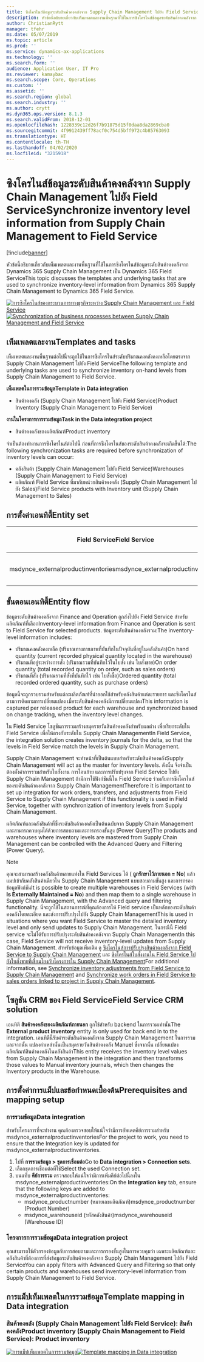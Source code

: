 ```yaml
---
title: ซิงโครไนส์ข้อมูลระดับสินค้าคงคลังจาก Supply Chain Management ไปยัง Field Service
description: หัวข้อนี้อธิบายเกี่ยวกับเท็มเพลตและงานพื้นฐานที่ใช้ในการซิงโครไนส์ข้อมูลระดับสินค้าคงคลังจาก Dynamics 365 Supply Chain Management เป็น Dynamics 365 Field Service
author: ChristianRytt
manager: tfehr
ms.date: 05/07/2019
ms.topic: article
ms.prod: ''
ms.service: dynamics-ax-applications
ms.technology: ''
ms.search.form: ''
audience: Application User, IT Pro
ms.reviewer: kamaybac
ms.search.scope: Core, Operations
ms.custom: ''
ms.assetid: ''
ms.search.region: global
ms.search.industry: ''
ms.author: crytt
ms.dyn365.ops.version: 8.1.3
ms.search.validFrom: 2018-12-01
ms.openlocfilehash: 1228339c12d26f7b91875d15f0daa8da2869cba0
ms.sourcegitcommit: 4f9912439ff78acf0c754d5bff972c4b85763093
ms.translationtype: HT
ms.contentlocale: th-TH
ms.lasthandoff: 04/02/2020
ms.locfileid: "3215918"
---
```

# <a name="synchronize-inventory-level-information-from-supply-chain-management-to-field-service"></a><span data-ttu-id="71150-103">ซิงโครไนส์ข้อมูลระดับสินค้าคงคลังจาก Supply Chain Management ไปยัง Field Service</span><span class="sxs-lookup"><span data-stu-id="71150-103">Synchronize inventory level information from Supply Chain Management to Field Service</span></span> 

[!include[banner](../includes/banner.md)]

<span data-ttu-id="71150-104">หัวข้อนี้อธิบายเกี่ยวกับเท็มเพลตและงานพื้นฐานที่ใช้ในการซิงโครไนส์ข้อมูลระดับสินค้าคงคลังจาก Dynamics 365 Supply Chain Management เป็น Dynamics 365 Field Service</span><span class="sxs-lookup"><span data-stu-id="71150-104">This topic discusses the templates and underlying tasks that are used to synchronize inventory-level information from Dynamics 365 Supply Chain Management to Dynamics 365 Field Service.</span></span>

<span data-ttu-id="71150-105">[![การซิงโครไนส์ของกระบวนการทางธุรกิจระหว่าง Supply Chain Management และ Field Service](./media/FSOnHandOW.png)](./media/FSOnHandOW.png)</span><span class="sxs-lookup"><span data-stu-id="71150-105">[![Synchronization of business processes between Supply Chain Management and Field Service](./media/FSOnHandOW.png)](./media/FSOnHandOW.png)</span></span>

## <a name="templates-and-tasks"></a><span data-ttu-id="71150-106">เท็มเพลตและงาน</span><span class="sxs-lookup"><span data-stu-id="71150-106">Templates and tasks</span></span>
<span data-ttu-id="71150-107">เท็มเพลตและงานพื้นฐานต่อไปนี้จะถูกใช้ในการซิงโครไนส์ระดับปริมาณคงคลังคงเหลือโดยตรงจาก Supply Chain Management ไปยัง Field Service</span><span class="sxs-lookup"><span data-stu-id="71150-107">The following template and underlying tasks are used to synchronize inventory on-hand levels from Supply Chain Management to Field Service.</span></span>

<span data-ttu-id="71150-108">**เท็มเพลตในการรวมข้อมูล**</span><span class="sxs-lookup"><span data-stu-id="71150-108">**Template in Data integration**</span></span>
- <span data-ttu-id="71150-109">สินค้าคงคลัง (Supply Chain Management ไปยัง Field Service)</span><span class="sxs-lookup"><span data-stu-id="71150-109">Product Inventory (Supply Chain Management to Field Service)</span></span>
  
<span data-ttu-id="71150-110">**งานในโครงการการรวมข้อมูล**</span><span class="sxs-lookup"><span data-stu-id="71150-110">**Task in the Data integration project**</span></span>
- <span data-ttu-id="71150-111">สินค้าคงคลังของผลิตภัณฑ์</span><span class="sxs-lookup"><span data-stu-id="71150-111">Product inventory</span></span>

<span data-ttu-id="71150-112">จำเป็นต้องทำงานการซิงโครไนส์ต่อไปนี้ ก่อนที่การซิงโครไนส์ของระดับสินค้าคงคลังจะเกิดขึ้นได้:</span><span class="sxs-lookup"><span data-stu-id="71150-112">The following synchronization tasks are required before synchronization of inventory levels can occur:</span></span>
- <span data-ttu-id="71150-113">คลังสินค้า (Supply Chain Management ไปยัง Field Service)</span><span class="sxs-lookup"><span data-stu-id="71150-113">Warehouses (Supply Chain Management to Field Service)</span></span> 
- <span data-ttu-id="71150-114">ผลิตภัณฑ์ Field Service ที่มากับหน่วยสินค้าคงคลัง (Supply Chain Management ไปยัง Sales)</span><span class="sxs-lookup"><span data-stu-id="71150-114">Field Service products with Inventory unit (Supply Chain Management to Sales)</span></span> 

## <a name="entity-set"></a><span data-ttu-id="71150-115">การตั้งค่าเอนทิตี้</span><span class="sxs-lookup"><span data-stu-id="71150-115">Entity set</span></span>

| <span data-ttu-id="71150-116">Field Service</span><span class="sxs-lookup"><span data-stu-id="71150-116">Field Service</span></span>                      | <span data-ttu-id="71150-117">Supply Chain Management</span><span class="sxs-lookup"><span data-stu-id="71150-117">Supply Chain Management</span></span>                |
|------------------------------------|----------------------------------------|
| <span data-ttu-id="71150-118">msdynce_externalproductinventories</span><span class="sxs-lookup"><span data-stu-id="71150-118">msdynce_externalproductinventories</span></span> | <span data-ttu-id="71150-119">สินค้าคงคลังคงเหลือ CDS ตามคลังสินค้า</span><span class="sxs-lookup"><span data-stu-id="71150-119">CDS inventory on-hand by warehouse</span></span>     |

## <a name="entity-flow"></a><span data-ttu-id="71150-120">ขั้นตอนเอนทิตี้</span><span class="sxs-lookup"><span data-stu-id="71150-120">Entity flow</span></span>
<span data-ttu-id="71150-121">ข้อมูลระดับสินค้าคงคลังจาก Finance and Operation ถูกส่งไปยัง Field Service สำหรับผลิตภัณฑ์ที่เลือก</span><span class="sxs-lookup"><span data-stu-id="71150-121">Inventory-level information from Finance and Operation is sent to Field Service for selected products.</span></span> <span data-ttu-id="71150-122">ข้อมูลระดับสินค้าคงคลังรวม:</span><span class="sxs-lookup"><span data-stu-id="71150-122">The inventory-level information includes:</span></span> 
- <span data-ttu-id="71150-123">ปริมาณคงคลังคงเหลือ (ปริมาณทางกายภาพที่บันทึกในปัจจุบันที่อยู่ในคลังสินค้า)</span><span class="sxs-lookup"><span data-stu-id="71150-123">On hand quantity (current recorded physical quantity located in the warehouse)</span></span>
- <span data-ttu-id="71150-124">ปริมาณที่อยู่ระหว่างการสั่ง (ปริมาณรวมที่บันทึกไว้ในใบสั่ง เช่น ใบสั่งขาย)</span><span class="sxs-lookup"><span data-stu-id="71150-124">On order quantity (total recorded quantity on order, such as sales orders)</span></span>
- <span data-ttu-id="71150-125">ปริมาณที่สั่ง (ปริมาณรวมที่สั่งที่บันทึกไว้ เช่น ใบสั่งซื้อ)</span><span class="sxs-lookup"><span data-stu-id="71150-125">Ordered quantity (total recorded ordered quantity, such as purchase orders)</span></span>

<span data-ttu-id="71150-126">ข้อมูลนี้จะถูกรวบรวมสำหรับแต่ละผลิตภัณฑ์ที่นำออกใช้สำหรับคลังสินค้าแต่ละรายการ และซิงโครไนส์ตามการติดตามการเปลี่ยนแปลง เมื่อระดับสินค้าคงคลังมีการเปลี่ยนแปลง</span><span class="sxs-lookup"><span data-stu-id="71150-126">This information is captured per released product for each warehouse and synchronized based on change tracking, when the inventory level changes.</span></span>

<span data-ttu-id="71150-127">ใน Field Service โซลูชันการรวมสร้างสมุดรายวันสินค้าคงคลังสำหรับผลต่าง เพื่อเรียกระดับใน Field Service เพื่อให้ตรงกับระดับใน Supply Chain Management</span><span class="sxs-lookup"><span data-stu-id="71150-127">In Field Service, the integration solution creates inventory journals for the delta, so that the levels in Field Service match the levels in Supply Chain Management.</span></span>

<span data-ttu-id="71150-128">Supply Chain Management จะทำหน้าที่เป็นต้นแบบสำหรับระดับสินค้าคงคลัง</span><span class="sxs-lookup"><span data-stu-id="71150-128">Supply Chain Management will act as the master for inventory levels.</span></span> <span data-ttu-id="71150-129">ดังนั้น จึงจำเป็นต้องตั้งค่าการรวมสำหรับใบสั่งงาน การโอนย้าย และการปรับปรุงจาก Field Service ไปยัง Supply Chain Management ถ้ามีการใช้ฟังก์ชันนี้ใน Field Service ร่วมกับการซิงโครไนส์ของระดับสินค้าคงคลังจาก Supply Chain Management</span><span class="sxs-lookup"><span data-stu-id="71150-129">Therefore it is important to set up integration for work orders, transfers, and adjustments from Field Service to Supply Chain Management if this functionality is used in Field Service, together with synchronization of inventory levels from Supply Chain Management.</span></span>

<span data-ttu-id="71150-130">ผลิตภัณฑ์และคลังสินค้าที่ซึ่งระดับสินค้าคงคลังเป็นต้นฉบับจาก Supply Chain Management และสามารถควบคุมได้ด้วยการสอบถามและการกรองขั้นสูง (Power Query)</span><span class="sxs-lookup"><span data-stu-id="71150-130">The products and warehouses where inventory levels are mastered from Supply Chain Management can be controlled with the Advanced Query and Filtering (Power Query).</span></span>

> [!NOTE]
> <span data-ttu-id="71150-131">คุณจะสามารถสร้างคลังสินค้าหลายแห่งใน Field Services ได้ ( **ถูกรักษาไว้ภายนอก = No**) แล้วแมปเข้ากับคลังสินค้าเดียวใน Supply Chain Management แบบสอบถามขั้นสูง และการกรองข้อมูลฟังก์ชัน</span><span class="sxs-lookup"><span data-stu-id="71150-131">It is possible to create multiple warehouses in Field Services (with **Is Externally Maintained = No**) and then map them to a single warehouse in Supply Chain Management, with the Advanced query and filtering functionality.</span></span> <span data-ttu-id="71150-132">นี่จะถูกใช้ในสถานการณ์ที่คุณต้องการให้ Field service เป็นหลักของระดับสินค้าคงคลังโดยละเอียด และส่งการปรับปรุงไปยัง Supply Chain Management</span><span class="sxs-lookup"><span data-stu-id="71150-132">This is used in situations where you want Field Service to master the detailed inventory level and only send updates to Supply Chain Management.</span></span> <span data-ttu-id="71150-133">ในกรณีนี้ Field service จะไม่ได้รับการปรับปรุงระดับสินค้าคงคลังจาก Supply Chain Management</span><span class="sxs-lookup"><span data-stu-id="71150-133">In this case, Field Service will not receive inventory-level updates from Supply Chain Management.</span></span> <span data-ttu-id="71150-134">สำหรับข้อมูลเพิ่มเติม ดู [ซิงโครไนส์การปรับปรุงสินค้าคงคลังจาก Field Service to Supply Chain Management](https://docs.microsoft.com/dynamics365/unified-operations/supply-chain/sales-marketing/synchronize-inventory-adjustments) และ [ซิงโครไนส์ใบสั่งงานใน Field Service ไปยังใบสั่งขายที่เชื่อมโยงกับโครงการใน Supply Chain Management](https://docs.microsoft.com/dynamics365/unified-operations/supply-chain/sales-marketing/field-service-work-order)</span><span class="sxs-lookup"><span data-stu-id="71150-134">For additional information, see [Synchronize inventory adjustments from Field Service to Supply Chain Management](https://docs.microsoft.com/dynamics365/unified-operations/supply-chain/sales-marketing/synchronize-inventory-adjustments) and [Synchronize work orders in Field Service to sales orders linked to project in Supply Chain Management](https://docs.microsoft.com/dynamics365/unified-operations/supply-chain/sales-marketing/field-service-work-order).</span></span>

## <a name="field-service-crm-solution"></a><span data-ttu-id="71150-135">โซลูชัน CRM ของ Field Service</span><span class="sxs-lookup"><span data-stu-id="71150-135">Field Service CRM solution</span></span>
<span data-ttu-id="71150-136">เอนทิตี **สินค้าคงคลังของผลิตภัณฑ์ภายนอก** ถูกใช้สำหรับ backend ในการรวมเท่านั้น</span><span class="sxs-lookup"><span data-stu-id="71150-136">The **External product inventory** entity is only used for back end in to the integration.</span></span> <span data-ttu-id="71150-137">เอนทิตีนี้รับค่าระดับสินค้าคงคลังจาก Supply Chain Management ในการรวม และจากนั้น แปลงค่าเหล่านั้นเป็นสมุดรายวันสินค้าคงคลัง Manuel ซึ่งจากนั้น เปลี่ยนแปลงผลิตภัณฑ์สินค้าคงคลังในคลังสินค้า</span><span class="sxs-lookup"><span data-stu-id="71150-137">This entity receives the inventory level values from Supply Chain Management in the integration and then transforms those values to Manual inventory journals, which then changes the Inventory products in the Warehouse.</span></span>

## <a name="prerequisites-and-mapping-setup"></a><span data-ttu-id="71150-138">การตั้งค่าการแม็ปและข้อกำหนดเบื้องต้น</span><span class="sxs-lookup"><span data-stu-id="71150-138">Prerequisites and mapping setup</span></span>

### <a name="data-integration"></a><span data-ttu-id="71150-139">การรวมข้อมูล</span><span class="sxs-lookup"><span data-stu-id="71150-139">Data integration</span></span>
<span data-ttu-id="71150-140">สำหรับโครงการที่จะทำงาน คุณต้องตรวจสอบให้แน่ใจว่ามีการอัพเดตคีย์การรวมสำหรับ msdynce_externalproductinventories</span><span class="sxs-lookup"><span data-stu-id="71150-140">For the project to work, you need to ensure that the Integration key is updated for msdynce_externalproductinventories.</span></span>
1.  <span data-ttu-id="71150-141">ไปที่ **การรวมข้อมูล > ชุดการเชื่อมต่อ**</span><span class="sxs-lookup"><span data-stu-id="71150-141">Go to **Data integration > Connection sets**.</span></span>
2.  <span data-ttu-id="71150-142">เลือกชุดการเชื่อมต่อที่ใช้</span><span class="sxs-lookup"><span data-stu-id="71150-142">Select the used Connection set.</span></span>
3.  <span data-ttu-id="71150-143">บนแท็บ **คีย์การรวม** ตรวจสอบให้แน่ใจว่ามีการเพิ่มคีย์ต่อไปนี้ลงใน msdynce_externalproductinventories:</span><span class="sxs-lookup"><span data-stu-id="71150-143">On the **Integration key** tab, ensure that the following keys are added to msdynce_externalproductinventories:</span></span>
      - <span data-ttu-id="71150-144">msdynce_productnumber (หมายเลขผลิตภัณฑ์)</span><span class="sxs-lookup"><span data-stu-id="71150-144">msdynce_productnumber (Product Number)</span></span>
      - <span data-ttu-id="71150-145">msdynce_warehouseid (รหัสคลังสินค้า)</span><span class="sxs-lookup"><span data-stu-id="71150-145">msdynce_warehouseid (Warehouse ID)</span></span>
      
### <a name="data-integration-project"></a><span data-ttu-id="71150-146">โครงการการรวมข้อมูล</span><span class="sxs-lookup"><span data-stu-id="71150-146">Data integration project</span></span>
<span data-ttu-id="71150-147">คุณสามารถใช้ตัวกรองข้อมูลกับการสอบถามและการกรองขั้นสูงในการควบคุมว่า เฉพาะผลิตภัณฑ์และคลังสินค้าที่ต้องการที่ส่งข้อมูลระดับสินค้าคงคลังจาก Supply Chain Management ไปยัง Field Service</span><span class="sxs-lookup"><span data-stu-id="71150-147">You can apply filters with Advanced Query and Filtering so that only certain products and warehouses send inventory-level information from Supply Chain Management to Field Service.</span></span>

## <a name="template-mapping-in-data-integration"></a><span data-ttu-id="71150-148">การแม็ปเท็มเพลตในการรวมข้อมูล</span><span class="sxs-lookup"><span data-stu-id="71150-148">Template mapping in Data integration</span></span>

### <a name="product-inventory-supply-chain-management-to-field-service-product-inventory"></a><span data-ttu-id="71150-149">สินค้าคงคลัง (Supply Chain Management ไปยัง Field Service): สินค้าคงคลัง</span><span class="sxs-lookup"><span data-stu-id="71150-149">Product inventory (Supply Chain Management to Field Service): Product inventory</span></span>

<span data-ttu-id="71150-150">[![การแม็ปเท็มเพลตในการรวมข้อมูล](./media/FSinventoryLevel1.png)](./media/FSinventoryLevel1.png)</span><span class="sxs-lookup"><span data-stu-id="71150-150">[![Template mapping in Data integration](./media/FSinventoryLevel1.png)](./media/FSinventoryLevel1.png)</span></span>
